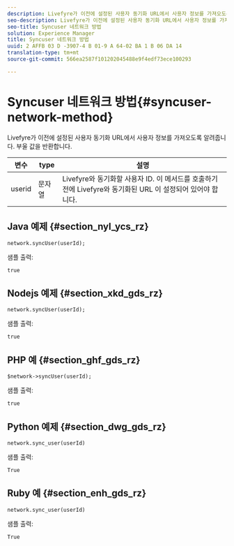 ```yaml
---
description: Livefyre가 이전에 설정된 사용자 동기화 URL에서 사용자 정보를 가져오도록 알려줍니다. 부울 값을 반환합니다.
seo-description: Livefyre가 이전에 설정된 사용자 동기화 URL에서 사용자 정보를 가져오도록 알려줍니다. 부울 값을 반환합니다.
seo-title: Syncuser 네트워크 방법
solution: Experience Manager
title: Syncuser 네트워크 방법
uuid: 2 AFFB 03 D -3907-4 B 01-9 A 64-02 BA 1 B 06 DA 14
translation-type: tm+mt
source-git-commit: 566ea2587f101202045488e9f4edf73ece100293

---
```



# Syncuser 네트워크 방법{#syncuser-network-method}

Livefyre가 이전에 설정된 사용자 동기화 URL에서 사용자 정보를 가져오도록 알려줍니다. 부울 값을 반환합니다.

| 변수 | type | 설명 |
|--- |--- |--- |
| userid | 문자열 | Livefyre와 동기화할 사용자 ID. 이 메서드를 호출하기 전에 Livefyre와 동기화된 URL 이 설정되어 있어야 합니다. |

## Java 예제 {#section_nyl_ycs_rz}

```
network.syncUser(userId); 
```

샘플 출력:

```
true
```

## Nodejs 예제 {#section_xkd_gds_rz}

```
network.syncUser(userId); 
```

샘플 출력:

```
true
```

## PHP 예 {#section_ghf_gds_rz}

```
$network->syncUser(userId); 
```

샘플 출력:

```
true
```

## Python 예제 {#section_dwg_gds_rz}

```
network.sync_user(userId) 
```

샘플 출력:

```
True
```

## Ruby 예 {#section_enh_gds_rz}

```
network.sync_user(userId) 
```

샘플 출력:

```
True
```
